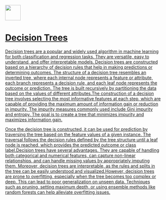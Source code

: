 <a href="https://www.kaggle.com/code/ayushs9020/decision-trees-from-scratch"><img src = "https://cdn.iconscout.com/icon/free/png-256/free-kaggle-3521526-2945029.png" width = 50>

# Decision Trees

Decision trees are a popular and widely used algorithm in machine learning for both classification and regression tasks. They are versatile, easy to understand, and offer interpretable models. Decision trees are constructed based on a hierarchy of decision rules that help in making predictions or determining outcomes. The structure of a decision tree resembles an inverted tree, where each internal node represents a feature or attribute, each branch represents a decision rule, and each leaf node represents the outcome or prediction. The tree is built recursively by partitioning the data based on the values of different attributes.The construction of a decision tree involves selecting the most informative features at each step, which are capable of providing the maximum amount of information gain or reduction in impurity. The impurity measures commonly used include Gini impurity and entropy. The goal is to create a tree that minimizes impurity and maximizes information gain.

Once the decision tree is constructed, it can be used for prediction by traversing the tree based on the feature values of a given instance. The traversal follows the decision rules defined by the tree structure until a leaf node is reached, which provides the predicted outcome or class label.Decision trees have several advantages. They are capable of handling both categorical and numerical features, can capture non-linear relationships, and can handle missing values by appropriately imputing them. Moreover, decision trees are interpretable, as the rules and splits in the tree can be easily understood and visualized.However, decision trees are prone to overfitting, especially when the tree becomes too complex or deep. This can lead to poor generalization on unseen data. Techniques such as pruning, setting maximum depth, or using ensemble methods like random forests can help alleviate overfitting issues.
